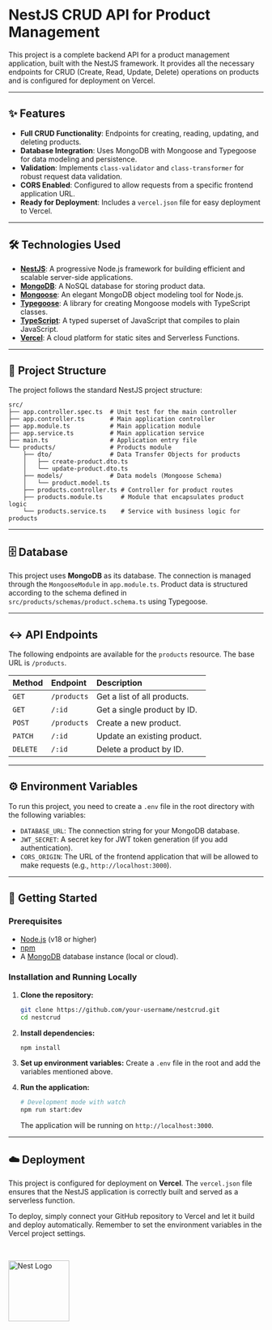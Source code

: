 # NestJS CRUD API for Product Management

This project is a complete backend API for a product management application, built with the NestJS framework. It provides all the necessary endpoints for CRUD (Create, Read, Update, Delete) operations on products and is configured for deployment on Vercel.

---

## ✨ Features

- **Full CRUD Functionality**: Endpoints for creating, reading, updating, and deleting products.
- **Database Integration**: Uses MongoDB with Mongoose and Typegoose for data modeling and persistence.
- **Validation**: Implements `class-validator` and `class-transformer` for robust request data validation.
- **CORS Enabled**: Configured to allow requests from a specific frontend application URL.
- **Ready for Deployment**: Includes a `vercel.json` file for easy deployment to Vercel.

---

## 🛠️ Technologies Used

- **[NestJS](https://nestjs.com/)**: A progressive Node.js framework for building efficient and scalable server-side applications.
- **[MongoDB](https://www.mongodb.com/)**: A NoSQL database for storing product data.
- **[Mongoose](https://mongoosejs.com/)**: An elegant MongoDB object modeling tool for Node.js.
- **[Typegoose](https://typegoose.github.io/typegoose/)**: A library for creating Mongoose models with TypeScript classes.
- **[TypeScript](https://www.typescriptlang.org/)**: A typed superset of JavaScript that compiles to plain JavaScript.
- **[Vercel](https://vercel.com/)**: A cloud platform for static sites and Serverless Functions.

---

## 📂 Project Structure

The project follows the standard NestJS project structure:

```
src/
├── app.controller.spec.ts  # Unit test for the main controller
├── app.controller.ts       # Main application controller
├── app.module.ts           # Main application module
├── app.service.ts          # Main application service
├── main.ts                 # Application entry file
└── products/               # Products module
    ├── dto/                # Data Transfer Objects for products
    │   ├── create-product.dto.ts
    │   └── update-product.dto.ts
    ├── models/             # Data models (Mongoose Schema)
    │   └── product.model.ts
    ├── products.controller.ts # Controller for product routes
    ├── products.module.ts     # Module that encapsulates product logic
    └── products.service.ts    # Service with business logic for products
```

---

## 🗄️ Database

This project uses **MongoDB** as its database. The connection is managed through the `MongooseModule` in `app.module.ts`. Product data is structured according to the schema defined in `src/products/schemas/product.schema.ts` using Typegoose.

---

## ↔️ API Endpoints

The following endpoints are available for the `products` resource. The base URL is `/products`.

| Method | Endpoint           | Description                  |
| :----- | :----------------- | :--------------------------- |
| `GET`    | `/products`                | Get a list of all products.  |
| `GET`    | `/:id`             | Get a single product by ID.  |
| `POST`   | `/products`                | Create a new product.        |
| `PATCH`  | `/:id`             | Update an existing product.  |
| `DELETE` | `/:id`             | Delete a product by ID.      |

---

## ⚙️ Environment Variables

To run this project, you need to create a `.env` file in the root directory with the following variables:

- `DATABASE_URL`: The connection string for your MongoDB database.
- `JWT_SECRET`: A secret key for JWT token generation (if you add authentication).
- `CORS_ORIGIN`: The URL of the frontend application that will be allowed to make requests (e.g., `http://localhost:3000`).

---

## 🚀 Getting Started

### Prerequisites

- [Node.js](https://nodejs.org/en/) (v18 or higher)
- [npm](https://www.npmjs.com/)
- A [MongoDB](https://www.mongodb.com/try/download/community) database instance (local or cloud).

### Installation and Running Locally

1.  **Clone the repository:**
    ```bash
    git clone https://github.com/your-username/nestcrud.git
    cd nestcrud
    ```

2.  **Install dependencies:**
    ```bash
    npm install
    ```

3.  **Set up environment variables:**
    Create a `.env` file in the root and add the variables mentioned above.

4.  **Run the application:**
    ```bash
    # Development mode with watch
    npm run start:dev
    ```
    The application will be running on `http://localhost:3000`.

---

## ☁️ Deployment

This project is configured for deployment on **Vercel**. The `vercel.json` file ensures that the NestJS application is correctly built and served as a serverless function.

To deploy, simply connect your GitHub repository to Vercel and let it build and deploy automatically. Remember to set the environment variables in the Vercel project settings.

<br>

<p align="left">
  <a href="http://nestjs.com/" target="blank"><img src="https://nestjs.com/img/logo-small.svg" width="120" alt="Nest Logo" /></a>
</p>
